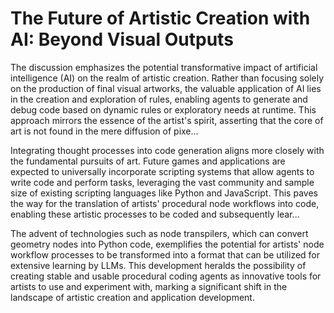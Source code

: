 
# The Future of Artistic Creation with AI: Beyond Visual Outputs

The discussion emphasizes the potential transformative impact of artificial intelligence (AI) on the realm of artistic creation. Rather than focusing solely on the production of final visual artworks, the valuable application of AI lies in the creation and exploration of rules, enabling agents to generate and debug code based on dynamic rules or exploratory needs at runtime. This approach mirrors the essence of the artist's spirit, asserting that the core of art is not found in the mere diffusion of pixe...

Integrating thought processes into code generation aligns more closely with the fundamental pursuits of art. Future games and applications are expected to universally incorporate scripting systems that allow agents to write code and perform tasks, leveraging the vast community and sample size of existing scripting languages like Python and JavaScript. This paves the way for the translation of artists' procedural node workflows into code, enabling these artistic processes to be coded and subsequently lear...

The advent of technologies such as node transpilers, which can convert geometry nodes into Python code, exemplifies the potential for artists' node workflow processes to be transformed into a format that can be utilized for extensive learning by LLMs. This development heralds the possibility of creating stable and usable procedural coding agents as innovative tools for artists to use and experiment with, marking a significant shift in the landscape of artistic creation and application development.
